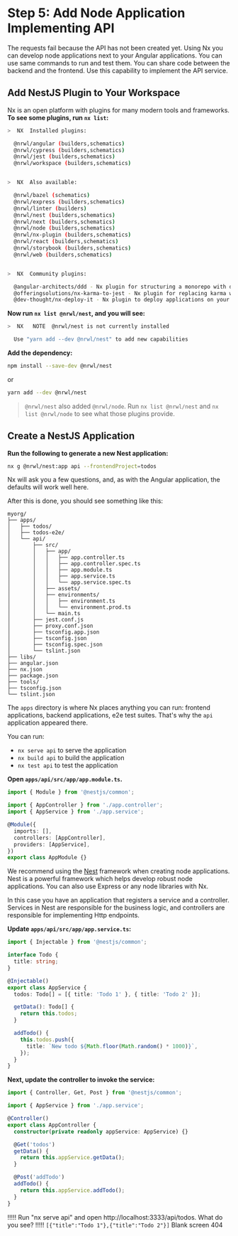 # Step 5: Add Node Application Implementing API

The requests fail because the API has not been created yet. Using Nx you can develop node applications next to your Angular applications. You can use same commands to run and test them. You can share code between the backend and the frontend. Use this capability to implement the API service.

## Add NestJS Plugin to Your Workspace

Nx is an open platform with plugins for many modern tools and frameworks. **To see some plugins, run `nx list`:**

```bash
>  NX  Installed plugins:

  @nrwl/angular (builders,schematics)
  @nrwl/cypress (builders,schematics)
  @nrwl/jest (builders,schematics)
  @nrwl/workspace (builders,schematics)


>  NX  Also available:

  @nrwl/bazel (schematics)
  @nrwl/express (builders,schematics)
  @nrwl/linter (builders)
  @nrwl/nest (builders,schematics)
  @nrwl/next (builders,schematics)
  @nrwl/node (builders,schematics)
  @nrwl/nx-plugin (builders,schematics)
  @nrwl/react (builders,schematics)
  @nrwl/storybook (builders,schematics)
  @nrwl/web (builders,schematics)


>  NX  Community plugins:

  @angular-architects/ddd - Nx plugin for structuring a monorepo with domains and layers
  @offeringsolutions/nx-karma-to-jest - Nx plugin for replacing karma with jest in an Nx workspace
  @dev-thought/nx-deploy-it - Nx plugin to deploy applications on your favorite cloud provider
```

**Now run `nx list @nrwl/nest`, and you will see:**

```bash
>  NX   NOTE  @nrwl/nest is not currently installed

  Use "yarn add --dev @nrwl/nest" to add new capabilities
```

**Add the dependency:**

```bash
npm install --save-dev @nrwl/nest
```

or

```bash
yarn add --dev @nrwl/nest
```

> `@nrwl/nest` also added `@nrwl/node`. Run `nx list @nrwl/nest` and `nx list @nrwl/node` to see what those plugins provide.

## Create a NestJS Application

**Run the following to generate a new Nest application:**

```bash
nx g @nrwl/nest:app api --frontendProject=todos
```

Nx will ask you a few questions, and, as with the Angular application, the defaults will work well here.

After this is done, you should see something like this:

```treeview
myorg/
├── apps/
│   ├── todos/
│   ├── todos-e2e/
│   └── api/
│       ├── src/
│       │   ├── app/
│       │   │   ├── app.controller.ts
│       │   │   ├── app.controller.spec.ts
│       │   │   ├── app.module.ts
│       │   │   ├── app.service.ts
│       │   │   └── app.service.spec.ts
│       │   ├── assets/
│       │   ├── environments/
│       │   │   ├── environment.ts
│       │   │   └── environment.prod.ts
│       │   └── main.ts
│       ├── jest.conf.js
│       ├── proxy.conf.json
│       ├── tsconfig.app.json
│       ├── tsconfig.json
│       ├── tsconfig.spec.json
│       └── tslint.json
├── libs/
├── angular.json
├── nx.json
├── package.json
├── tools/
├── tsconfig.json
└── tslint.json
```

The `apps` directory is where Nx places anything you can run: frontend applications, backend applications, e2e test suites. That's why the `api` application appeared there.

You can run:

- `nx serve api` to serve the application
- `nx build api` to build the application
- `nx test api` to test the application

**Open `apps/api/src/app/app.module.ts`.**

```typescript
import { Module } from '@nestjs/common';

import { AppController } from './app.controller';
import { AppService } from './app.service';

@Module({
  imports: [],
  controllers: [AppController],
  providers: [AppService],
})
export class AppModule {}
```

We recommend using the [Nest](/{{framework}}/plugins_nest/overview) framework when creating node applications. Nest is a powerful framework which helps develop robust node applications. You can also use Express or any node libraries with Nx.

In this case you have an application that registers a service and a controller. Services in Nest are responsible for the business logic, and controllers are responsible for implementing Http endpoints.

**Update `apps/api/src/app/app.service.ts`:**

```typescript
import { Injectable } from '@nestjs/common';

interface Todo {
  title: string;
}

@Injectable()
export class AppService {
  todos: Todo[] = [{ title: 'Todo 1' }, { title: 'Todo 2' }];

  getData(): Todo[] {
    return this.todos;
  }

  addTodo() {
    this.todos.push({
      title: `New todo ${Math.floor(Math.random() * 1000)}`,
    });
  }
}
```

**Next, update the controller to invoke the service:**

```typescript
import { Controller, Get, Post } from '@nestjs/common';

import { AppService } from './app.service';

@Controller()
export class AppController {
  constructor(private readonly appService: AppService) {}

  @Get('todos')
  getData() {
    return this.appService.getData();
  }

  @Post('addTodo')
  addTodo() {
    return this.appService.addTodo();
  }
}
```

!!!!!
Run "nx serve api" and open http://localhost:3333/api/todos. What do you see?
!!!!!
`[{"title":"Todo 1"},{"title":"Todo 2"}]`
Blank screen
404
